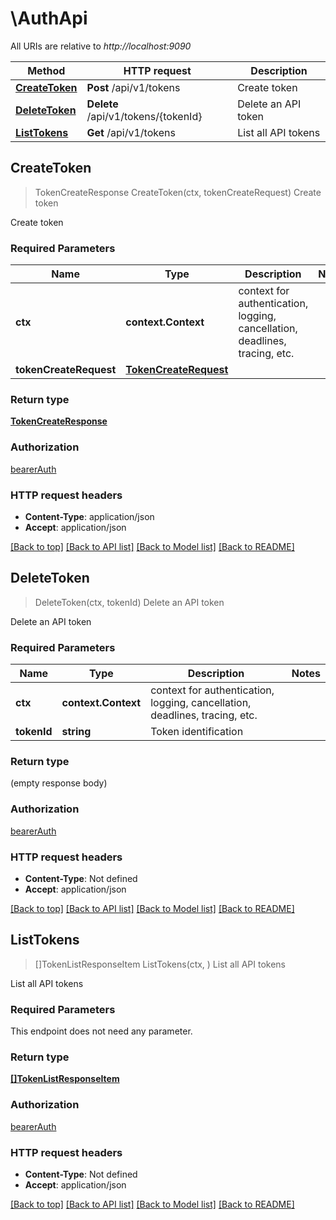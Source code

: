 # \AuthApi

All URIs are relative to *http://localhost:9090*

Method | HTTP request | Description
------------- | ------------- | -------------
[**CreateToken**](AuthApi.md#CreateToken) | **Post** /api/v1/tokens | Create token
[**DeleteToken**](AuthApi.md#DeleteToken) | **Delete** /api/v1/tokens/{tokenId} | Delete an API token
[**ListTokens**](AuthApi.md#ListTokens) | **Get** /api/v1/tokens | List all API tokens



## CreateToken

> TokenCreateResponse CreateToken(ctx, tokenCreateRequest)
Create token

Create token

### Required Parameters


Name | Type | Description  | Notes
------------- | ------------- | ------------- | -------------
**ctx** | **context.Context** | context for authentication, logging, cancellation, deadlines, tracing, etc.
**tokenCreateRequest** | [**TokenCreateRequest**](TokenCreateRequest.md)|  | 

### Return type

[**TokenCreateResponse**](TokenCreateResponse.md)

### Authorization

[bearerAuth](../README.md#bearerAuth)

### HTTP request headers

- **Content-Type**: application/json
- **Accept**: application/json

[[Back to top]](#) [[Back to API list]](../README.md#documentation-for-api-endpoints)
[[Back to Model list]](../README.md#documentation-for-models)
[[Back to README]](../README.md)


## DeleteToken

> DeleteToken(ctx, tokenId)
Delete an API token

Delete an API token

### Required Parameters


Name | Type | Description  | Notes
------------- | ------------- | ------------- | -------------
**ctx** | **context.Context** | context for authentication, logging, cancellation, deadlines, tracing, etc.
**tokenId** | **string**| Token identification | 

### Return type

 (empty response body)

### Authorization

[bearerAuth](../README.md#bearerAuth)

### HTTP request headers

- **Content-Type**: Not defined
- **Accept**: application/json

[[Back to top]](#) [[Back to API list]](../README.md#documentation-for-api-endpoints)
[[Back to Model list]](../README.md#documentation-for-models)
[[Back to README]](../README.md)


## ListTokens

> []TokenListResponseItem ListTokens(ctx, )
List all API tokens

List all API tokens

### Required Parameters

This endpoint does not need any parameter.

### Return type

[**[]TokenListResponseItem**](TokenListResponseItem.md)

### Authorization

[bearerAuth](../README.md#bearerAuth)

### HTTP request headers

- **Content-Type**: Not defined
- **Accept**: application/json

[[Back to top]](#) [[Back to API list]](../README.md#documentation-for-api-endpoints)
[[Back to Model list]](../README.md#documentation-for-models)
[[Back to README]](../README.md)

